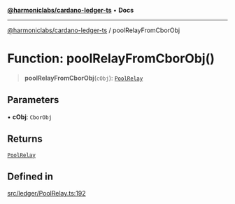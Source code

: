 [**@harmoniclabs/cardano-ledger-ts**](../README.md) • **Docs**

***

[@harmoniclabs/cardano-ledger-ts](../globals.md) / poolRelayFromCborObj

# Function: poolRelayFromCborObj()

> **poolRelayFromCborObj**(`cObj`): [`PoolRelay`](../type-aliases/PoolRelay.md)

## Parameters

• **cObj**: `CborObj`

## Returns

[`PoolRelay`](../type-aliases/PoolRelay.md)

## Defined in

[src/ledger/PoolRelay.ts:192](https://github.com/HarmonicLabs/cardano-ledger-ts/blob/94dd590ffe94133126b0d8d49920fc7b002e1975/src/ledger/PoolRelay.ts#L192)
